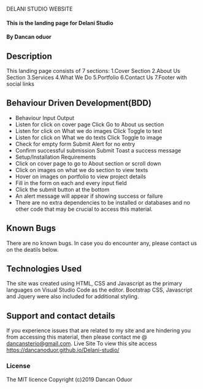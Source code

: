  DELANI STUDIO WEBSITE
#### This is the landing page for Delani Studio
#### By **Dancan oduor**
## Description
This landing page consists of 7 sections: 1.Cover Section 2.About Us Section 3.Services 4.What We Do 5.Portfolio 6.Contact Us 7.Footer with social links
## Behaviour Driven Development(BDD)
 * Behaviour	Input	Output
* Listen for click on cover page	Click	Go to About us section
* Listen for click on What we do images	Click	Toggle to text
* Listen for click on What we do texts	Click	Toggle to image
* Check for empty form	Submit	Alert for no entry
* Confirm successful submission	Submit	Toast a success message
* Setup/Installation Requirements
*  Click on cover page to go to About section or scroll down
* Click on images on what we do section to view texts
*  Hover on images on portfolio to view project details
* Fill in the form on each and every input field
* Click the submit button at the bottom
* An alert message will appear if showing success or failure
 * There are no extra dependencies to be installed or databases and no other code that may be crucial to access this material. 
 
## Known Bugs
There are no known bugs. In case you do encounter any, please contact us on the deatils below.
## Technologies Used
The site was created using HTML, CSS and Javascript as the primary languages on Visual Studio Code as the editor. Bootstrap CSS, Javascript and Jquery were also included for additional styling.
## Support and contact details
If you experience issues that are related to my site and are hindering you from accessing this material, then please contact me @ dancansterio@gmail.com.
Live Site
To view this site access https://dancanoduor.github.io/Delani-studio/
### License
The MIT licence Copyright (c)2019 Dancan Oduor
  












